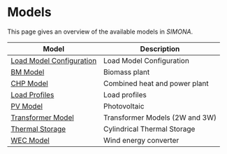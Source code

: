 # Models

This page gives an overview of the available models in *SIMONA*.

| Model                                     | Description                    |
|-------------------------------------------|--------------------------------|
| [Load Model Configuration](load.rst)      | Load Model Configuration       |
| [BM Model](bm_model.md)                   | Biomass plant                  |
| [CHP Model](chp_model.md)                 | Combined heat and power plant  |
| [Load Profiles](load_profiles.md)         | Load profiles                  |
| [PV Model](pv_model.md)                   | Photovoltaic                   |
| [Transformer Model](transformer_model.md) | Transformer Models (2W and 3W) |
| [Thermal Storage](cts_model.md)           | Cylindrical Thermal Storage    |
| [WEC Model](wec_model.md)                 | Wind energy converter          |


``` {include} load.rst
```